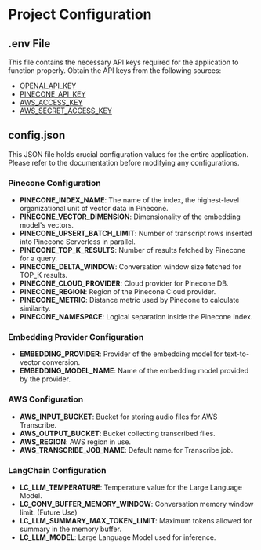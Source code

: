 # Project Configuration

## .env File

This file contains the necessary API keys required for the application to function properly. Obtain the API keys from the following sources:

- [OPENAI_API_KEY](https://platform.openai.com/api-keys)
- [PINECONE_API_KEY](https://app.pinecone.io/)
- [AWS_ACCESS_KEY](https://console.aws.amazon.com/)
- [AWS_SECRET_ACCESS_KEY](https://console.aws.amazon.com/)

## config.json

This JSON file holds crucial configuration values for the entire application. Please refer to the documentation before modifying any configurations.

### Pinecone Configuration

- **PINECONE_INDEX_NAME**: The name of the index, the highest-level organizational unit of vector data in Pinecone.
- **PINECONE_VECTOR_DIMENSION**: Dimensionality of the embedding model's vectors.
- **PINECONE_UPSERT_BATCH_LIMIT**: Number of transcript rows inserted into Pinecone Serverless in parallel.
- **PINECONE_TOP_K_RESULTS**: Number of results fetched by Pinecone for a query.
- **PINECONE_DELTA_WINDOW**: Conversation window size fetched for TOP_K results.
- **PINECONE_CLOUD_PROVIDER**: Cloud provider for Pinecone DB.
- **PINECONE_REGION**: Region of the Pinecone Cloud provider.
- **PINECONE_METRIC**: Distance metric used by Pinecone to calculate similarity.
- **PINECONE_NAMESPACE**: Logical separation inside the Pinecone Index.

### Embedding Provider Configuration

- **EMBEDDING_PROVIDER**: Provider of the embedding model for text-to-vector conversion.
- **EMBEDDING_MODEL_NAME**: Name of the embedding model provided by the provider.

### AWS Configuration

- **AWS_INPUT_BUCKET**: Bucket for storing audio files for AWS Transcribe.
- **AWS_OUTPUT_BUCKET**: Bucket collecting transcribed files.
- **AWS_REGION**: AWS region in use.
- **AWS_TRANSCRIBE_JOB_NAME**: Default name for Transcribe job.

### LangChain Configuration

- **LC_LLM_TEMPERATURE**: Temperature value for the Large Language Model.
- **LC_CONV_BUFFER_MEMORY_WINDOW**: Conversation memory window limit. (Future Use)
- **LC_LLM_SUMMARY_MAX_TOKEN_LIMIT**: Maximum tokens allowed for summary in the memory buffer.
- **LC_LLM_MODEL**: Large Language Model used for inference.

